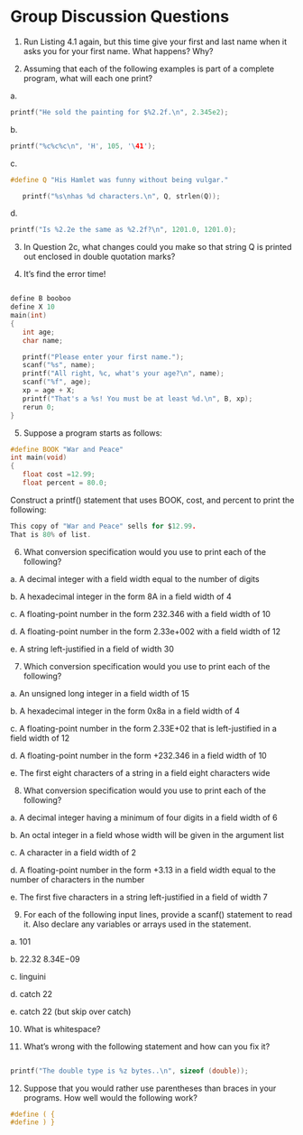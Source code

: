 
# Group Discussion Questions

1. Run Listing 4.1 again, but this time give your first and last name when it asks you for your first name. What happens? Why?

2. Assuming that each of the following examples is part of a complete program, what will each one print?

a.
```c
printf("He sold the painting for $%2.2f.\n", 2.345e2);
```
b.
```c
printf("%c%c%c\n", 'H', 105, '\41');
```
c.
```c
#define Q "His Hamlet was funny without being vulgar."

   printf("%s\nhas %d characters.\n", Q, strlen(Q));
```
d.
```c
printf("Is %2.2e the same as %2.2f?\n", 1201.0, 1201.0);
```
3. In Question 2c, what changes could you make so that string Q is printed out enclosed in double quotation marks?

4. It’s find the error time!

```c

define B booboo
define X 10
main(int)
{
   int age;
   char name;

   printf("Please enter your first name.");
   scanf("%s", name);
   printf("All right, %c, what's your age?\n", name);
   scanf("%f", age);
   xp = age + X;
   printf("That's a %s! You must be at least %d.\n", B, xp);
   rerun 0;
}
```
5. Suppose a program starts as follows:
```c
#define BOOK "War and Peace"
int main(void)
{
   float cost =12.99;
   float percent = 80.0;
```
Construct a printf() statement that uses BOOK, cost, and percent to print the following:
```c
This copy of "War and Peace" sells for $12.99.
That is 80% of list.
```
6. What conversion specification would you use to print each of the following?

a. A decimal integer with a field width equal to the number of digits

b. A hexadecimal integer in the form 8A in a field width of 4

c. A floating-point number in the form 232.346 with a field width of 10

d. A floating-point number in the form 2.33e+002 with a field width of 12

e. A string left-justified in a field of width 30

7. Which conversion specification would you use to print each of the following?

a. An unsigned long integer in a field width of 15

b. A hexadecimal integer in the form 0x8a in a field width of 4

c. A floating-point number in the form 2.33E+02 that is left-justified in a field width of 12

d. A floating-point number in the form +232.346 in a field width of 10

e. The first eight characters of a string in a field eight characters wide

8. What conversion specification would you use to print each of the following?

a. A decimal integer having a minimum of four digits in a field width of 6

b. An octal integer in a field whose width will be given in the argument list

c. A character in a field width of 2

d. A floating-point number in the form +3.13 in a field width equal to the number of characters in the number

e. The first five characters in a string left-justified in a field of width 7

9. For each of the following input lines, provide a scanf() statement to read it. Also declare any variables or arrays used in the statement.

a. 101

b. 22.32 8.34E−09

c. linguini

d. catch 22

e. catch 22 (but skip over catch)

10. What is whitespace?

11. What’s wrong with the following statement and how can you fix it?
```c

printf("The double type is %z bytes..\n", sizeof (double));
```
12. Suppose that you would rather use parentheses than braces in your programs. How well would the following work?
```c
#define ( {
#define ) }
```
